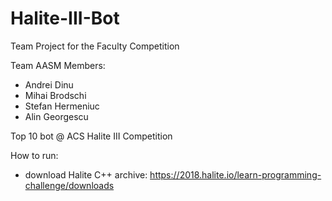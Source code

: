 # Halite-III-Bot
Team Project for the Faculty Competition


Team AASM Members:

* Andrei Dinu
* Mihai Brodschi
* Stefan Hermeniuc
* Alin Georgescu

Top 10 bot @ ACS Halite III Competition

How to run: 
  * download Halite C++ archive: https://2018.halite.io/learn-programming-challenge/downloads
